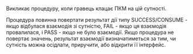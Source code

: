 Викликає процедуру, коли гравець клацає ПКМ на цій сутності.

Процедура повинна повертати результат дії типу SUCCESS/CONSUME - якщо відбулася взаємодія зі сутністю, FAIL - якщо ця взаємодія провалилася, і PASS - якщо не було взаємодії. Якщо процедура не повертає значень, результат взаємодії визначатиметься за тим, чи сутність можна осідлати, приручити, або відкрити її інтерфейс.